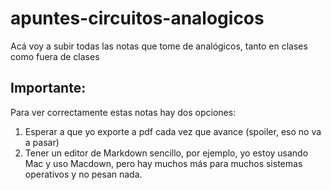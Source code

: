 # apuntes-circuitos-analogicos
Acá voy a subir todas las notas que tome de analógicos, tanto en clases como fuera de clases


## Importante:

Para ver correctamente estas notas hay dos opciones:
 1. Esperar a que yo exporte a pdf cada vez que avance (spoiler, eso no va a pasar)
 2. Tener un editor de Markdown sencillo, por ejemplo, yo estoy usando Mac y uso Macdown, pero hay muchos más para muchos sistemas operativos y no pesan nada.